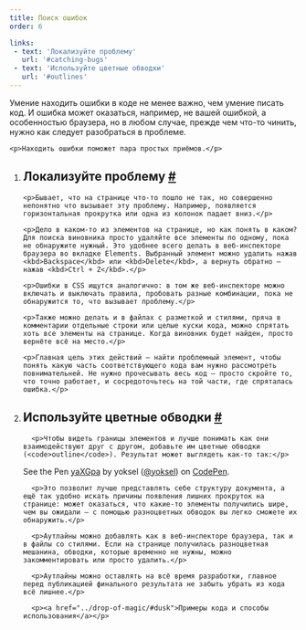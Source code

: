 ```yaml
---
title: Поиск ошибок
order: 6

links:
 - text: 'Локализуйте проблему'
   url: '#catching-bugs'
 - text: 'Используйте цветные обводки'
   url: '#outlines'
---
```


<div class="intro">
    <p>Умение находить ошибки в коде не менее важно, чем умение писать код. И ошибка может оказаться, например, не вашей ошибкой, а особенностью браузера, но в любом случае, прежде чем что-то чинить, нужно как следует разобраться в проблеме.</p>

    <p>Находить ошибки поможет пара простых приёмов.</p>
</div>

<ol>
  <li>
    <h2 id="catching-bugs">Локализуйте проблему <a class="post__anchor" href="#catching-bugs">#</a></h2>

    <p>Бывает, что на странице что-то пошло не так, но совершенно непонятно что вызывает эту проблему. Например, появляется горизонтальная прокрутка или одна из колонок падает вниз.</p>

    <p>Дело в каком-то из элементов на странице, но как понять в каком? Для поиска виновника просто удаляйте все элементы по одному, пока не обнаружите нужный. Это удобнее всего делать в веб-инспекторе браузера во вкладке Elements. Выбранный элемент можно удалить нажав <kbd>Backspace</kbd> или <kbd>Delete</kbd>, а вернуть обратно — нажав <kbd>Ctrl + Z</kbd>.</p>

    <p>Ошибки в CSS ищутся аналогично: в том же веб-инспекторе можно включать и выключать правила, пробовать разные комбинации, пока не обнаружится то, что вызывает проблему.</p>

    <p>Также можно делать и в файлах с разметкой и стилями, пряча в комментарии отдельные строки или целые куски кода, можно спрятать хоть все элементы на странице. Когда виновник будет найден, просто вернёте всё на место.</p>

    <p>Главная цель этих действий — найти проблемный элемент, чтобы понять какую часть соответствующего кода вам нужно рассмотреть повнимательней. Не нужно прочесывать весь код — просто скройте то, что точно работает, и сосредоточьтесь на той части, где спряталась ошибка.</p>
  </li>

  <li>
      <h2 id="outlines">Используйте цветные обводки <a class="post__anchor" href="#outlines">#</a></h2>

      <p>Чтобы видеть границы элементов и лучше понимать как они взаимодействуют друг с другом, добавьте им цветные обводки (<code>outline</code>). Результат может выглядеть как-то так:</p>

<p data-height="630" data-theme-id="4974" data-slug-hash="yaXGpa" data-default-tab="result" data-user="yoksel" data-embed-version="2" class="codepen">See the Pen <a href="http://codepen.io/yoksel/pen/yaXGpa/">yaXGpa</a> by yoksel (<a href="http://codepen.io/yoksel">@yoksel</a>) on <a href="http://codepen.io">CodePen</a>.</p>
<script async src="//assets.codepen.io/assets/embed/ei.js"></script>

      <p>Это позволит лучше представлять себе структуру документа, а ещё так удобно искать причины появления лишних прокруток на странице: может оказаться, что какие-то элементы получились шире, чем вы ожидали — с помощью разноцветных обводок вы легко сможете их обнаружить.</p>

      <p>Аутлайны можно добавлять как в веб-инспекторе браузера, так и в файлы со стилями. Если на странице получилась разноцветная мешанина, обводки, которые временно не нужны, можно закомментировать или просто удалить.</p>

      <p>Аутлайны можно оставлять на всё время разработки, главное перед публикацией финального результата не забыть убрать из кода всё лишнее.</p>

      <p><a href="../drop-of-magic/#dusk">Примеры кода и способы использования</a></p>
  </li>
</ol>

